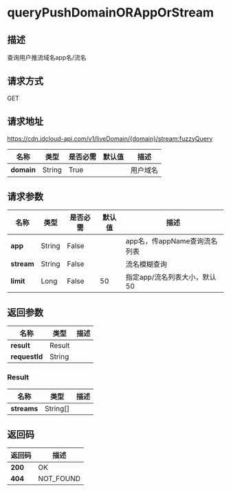 # queryPushDomainORAppOrStream


## 描述
查询用户推流域名app名/流名

## 请求方式
GET

## 请求地址
https://cdn.jdcloud-api.com/v1/liveDomain/{domain}/stream:fuzzyQuery

|名称|类型|是否必需|默认值|描述|
|---|---|---|---|---|
|**domain**|String|True| |用户域名|

## 请求参数
|名称|类型|是否必需|默认值|描述|
|---|---|---|---|---|
|**app**|String|False| |app名，传appName查询流名列表|
|**stream**|String|False| |流名模糊查询|
|**limit**|Long|False|50|指定app/流名列表大小，默认50|


## 返回参数
|名称|类型|描述|
|---|---|---|
|**result**|Result| |
|**requestId**|String| |

### Result
|名称|类型|描述|
|---|---|---|
|**streams**|String[]| |

## 返回码
|返回码|描述|
|---|---|
|**200**|OK|
|**404**|NOT_FOUND|
